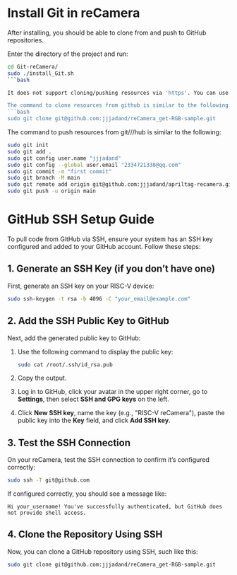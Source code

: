 # Install Git in reCamera
After installing, you should be able to clone from and push to GitHub repositories.

Enter the directory of the project and run:
```bash
cd Git-reCamera/
sudo ./install_Git.sh
```bash

It does not support cloning/pushing resources via 'https'. You can use 'ssh' to clone with Git. If you're unfamiliar with using a password-protected SSH key to clone repositories, please Refer to the following section **"GitHub SSH Setup Guide"**.

The command to clone resources from github is similar to the following:
```bash
sudo git clone git@github.com:jjjadand/reCamera_get-RGB-sample.git
```
The command to push resources from git///hub is similar to the following:
```bash
sudo git init
sudo git add .
sudo git config user.name "jjjadand"
sudo git config --global user.email "2334721338@qq.com"
sudo git commit -m "first commit"
sudo git branch -M main
sudo git remote add origin git@github.com:jjjadand/apriltag-recamera.git
sudo git push -u origin main
```


# GitHub SSH Setup Guide

To pull code from GitHub via SSH, ensure your system has an SSH key configured and added to your GitHub account. Follow these steps:

## 1. Generate an SSH Key (if you don’t have one)

First, generate an SSH key on your RISC-V device:

```bash
sudo ssh-keygen -t rsa -b 4096 -C "your_email@example.com"
```

## 2. Add the SSH Public Key to GitHub

Next, add the generated public key to GitHub:

1. Use the following command to display the public key:

   ```bash
   sudo cat /root/.ssh/id_rsa.pub
   ```

2. Copy the output.
3. Log in to GitHub, click your avatar in the upper right corner, go to **Settings**, then select **SSH and GPG keys** on the left.
4. Click **New SSH key**, name the key (e.g., "RISC-V reCamera"), paste the public key into the **Key** field, and click **Add SSH key**.

## 3. Test the SSH Connection

On your reCamera, test the SSH connection to confirm it’s configured correctly:

```bash
sudo ssh -T git@github.com
```

If configured correctly, you should see a message like:

```plaintext
Hi your_username! You've successfully authenticated, but GitHub does not provide shell access.
```

## 4. Clone the Repository Using SSH

Now, you can clone a GitHub repository using SSH, such like this:

```bash
sudo git clone git@github.com:jjjadand/reCamera_get-RGB-sample.git
```


